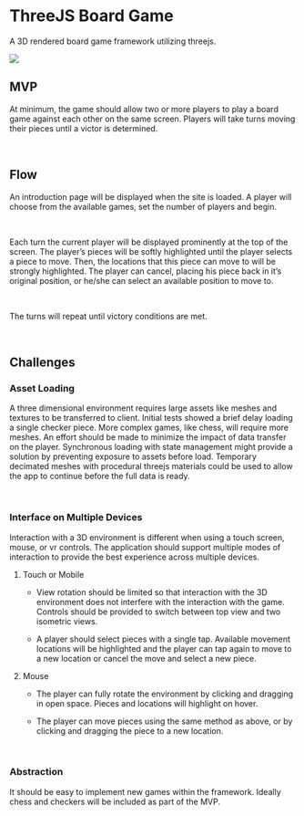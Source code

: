 ThreeJS Board Game
==================

A 3D rendered board game framework utilizing threejs.

![](../../Pictures/BoardGame.png)

MVP
---

At minimum, the game should allow two or more players to play a board game
against each other on the same screen. Players will take turns moving their
pieces until a victor is determined.

 

Flow
----

An introduction page will be displayed when the site is loaded. A player will
choose from the available games, set the number of players and begin.

 

Each turn the current player will be displayed prominently at the top of the
screen. The player’s pieces will be softly highlighted until the player selects
a piece to move. Then, the locations that this piece can move to will be
strongly highlighted. The player can cancel, placing his piece back in it’s
original position, or he/she can select an available position to move to.

 

The turns will repeat until victory conditions are met.

 

Challenges
----------

### Asset Loading

A three dimensional environment requires large assets like meshes and textures
to be transferred to client. Initial tests showed a brief delay loading a single
checker piece. More complex games, like chess, will require more meshes. An
effort should be made to minimize the impact of data transfer on the player.
Synchronous loading with state management might provide a solution by preventing
exposure to assets before load. Temporary decimated meshes with procedural
threejs materials could be used to allow the app to continue before the full
data is ready.

 

### Interface on Multiple Devices

Interaction with a 3D environment is different when using a touch screen, mouse,
or vr controls. The application should support multiple modes of interaction to
provide the best experience across multiple devices.

1.  Touch or Mobile

    -   View rotation should be limited so that interaction with the 3D
        environment does not interfere with the interaction with the game.
        Controls should be provided to switch between top view and two isometric
        views.

    -   A player should select pieces with a single tap. Available movement
        locations will be highlighted and the player can tap again to move to a
        new location or cancel the move and select a new piece.

2.  Mouse

    -   The player can fully rotate the environment by clicking and dragging in
        open space. Pieces and locations will highlight on hover.

    -   The player can move pieces using the same method as above, or by
        clicking and dragging the piece to a new location.

 

### Abstraction

It should be easy to implement new games within the framework. Ideally chess and
checkers will be included as part of the MVP.
